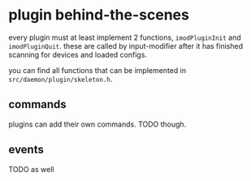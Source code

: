 # plugin behind-the-scenes

every plugin must at least implement 2 functions, `imodPluginInit` and `imodPluginQuit`.
these are called by input-modifier after it has finished scanning for devices and loaded configs.

you can find all functions that can be implemented in `src/daemon/plugin/skeleton.h`.

## commands

plugins can add their own commands. TODO though.

## events

TODO as well
